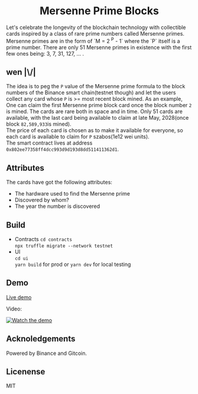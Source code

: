 <h1 align="center"> Mersenne Prime Blocks</h1>  
Let's celebrate the longevity of the blockchain technology with collectible cards inspired by a class of rare prime numbers called Mersenne primes.
Mersenne primes are in the form of `M = 2 <sup>P</sup> - 1` where the `P` itself is a prime number. There are only 51 Mersenne primes in existence with the first few ones being:  3, 7, 31, 127, ... .  

## wen |\\/|
The idea is to peg the `P` value of the Mersenne prime formula to the block numbers of the Binance smart chain(testnet though) and let the users collect any card whose `P` is >= most recent block mined. As an example, One can claim the first Mersenne prime block card once the block number `2` is mined. The cards are rare both in space and in time. Only 51 cards are available, with the last card being available to claim at late May, 2028(once block `82,589,933`is mined).  
The price of each card is chosen as to make it available for everyone, so each card is available to claim for `P` szabos(1e12 wei units).  
The smart contract lives at address `0x802ee77358ff4dcc993d9d193d8dd511411362d1`.  

## Attributes  
The cards have got the following attributes:  
- The hardware used to find the Mersenne prime  
- Discovered by whom?
- The year the number is discovered

## Build  
- Contracts
  `cd contracts`  
  `npx truffle migrate --network testnet`  
- UI  
  `cd ui`  
  `yarn build` for prod or `yarn dev` for local testing  

## Demo
[Live demo](https://siasky.net/_A0KyWspY3dK9E-QiCM4S-v1uSJZ22en7cvvb6Vbi4hG5g/)  

Video:  
<p align="center">

[![Watch the demo](https://img.youtube.com/vi/ap9jBFzb6nE/maxresdefault.jpg)](https://www.youtube.com/watch?v=ap9jBFzb6nE)
</p> 

## Acknoledgements
Powered by Binance and Gitcoin.

## Licenense
MIT
